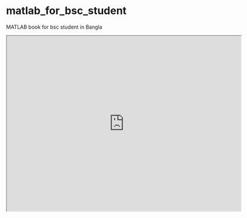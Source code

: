 # matlab_for_bsc_student
MATLAB book for bsc student in Bangla

<iframe src="https://drive.google.com/file/d/1D_yMA6K3RXpUPsa8IFbt-kDT7mVeKW-R/preview" width="640" height="480" allow="autoplay"></iframe>

